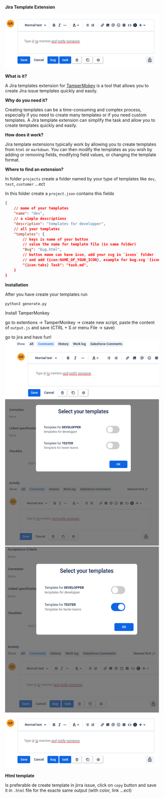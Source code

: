 **Jira Template Extension**

![Jira templat extention](/_/preview2.png)

**What is it?**

A Jira templates extension for [TamperMokey](https://www.tampermonkey.net/) is a tool that allows you to create Jira issue templates quickly and easily.

**Why do you need it?**

Creating templates can be a time-consuming and complex process, especially if you need to create many templates or if you need custom templates. A Jira template extension can simplify the task and allow you to create templates quickly and easily.

**How does it work?**

Jira template extensions typically work by allowing you to create templates from `html` or `markdown`. You can then modify the templates as you wish by adding or removing fields, modifying field values, or changing the template format.

**Where to find an extension?**

In folder `projects` create a folder named by your type of templates like `dev`, `test`, `customer` ...ect

In this folder create a `project.json` contains this fields
```json
{
    // mame of your templates
    "name": "dev",
    // a simple descriptions
    "description": "templates for developper",
    // all your templates
    "templates": {
        // keys is name of your button
        // value the name for template file (in same folder)
        "Bug": "bug.html",
        // button mame can have icon, add your svg in `icons` folder
        // and add {icon:NAME_OF_YOUR_ICON}, example for bug.svg `{icon:bug}
        "{icon:taks} Task": "task.md",
    }
}
```


**Installation**

After you have create your templates run
```
python3 generate.py
```
Install TamperMonkey

go to extentions -> TamperMonkey -> create new script, paste the content of `output.js` and save (CTRL + S or menu File -> save)

go to jira and have fun!
![preview](/_/preview.png)
![preview](/_/choices.png)
![preview](/_/choices2.png)
![preview](/_/preview2.png)

**Html template**

Is preferable de create template in jirra issue, click on `copy` button and save it in `.html` file for the exacte same output (with color, link ...ect)